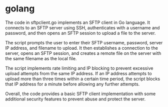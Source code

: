 # golang

<p>The code in sftpclient.go implements an SFTP client in Go language. It connects to an SFTP server using SSH, authenticates with a username and password, and then opens an SFTP session to upload a file to the server.</p>

<p>The script prompts the user to enter their SFTP username, password, server IP address, and filename to upload. It then establishes a connection to the server, opens an SFTP session, and creates a remote file on the server with the same filename as the local file.</p>

<p>The script implements rate limiting and IP blocking to prevent excessive upload attempts from the same IP address. If an IP address attempts to upload more than three times within a certain time period, the script blocks that IP address for a minute before allowing any further attempts.</p>

<p>Overall, the code provides a basic SFTP client implementation with some additional security features to prevent abuse and protect the server.</p>
